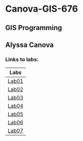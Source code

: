 # Canova-GIS-676
## GIS Programming
## Alyssa Canova

### Links to labs:

| Labs      |
| :----: |
|[Lab01](/Users/alyssacanova/DevSource/Canova-GIS-676/labs/Lab01/README.md) |
|[Lab02](/Users/alyssacanova/DevSource/Canova-GIS-676/labs/Lab02/README.md) |
|[Lab03](/Users/alyssacanova/DevSource/Canova-GIS-676/labs/Lab03/README.md) |
|[Lab04](/Users/alyssacanova/DevSource/Canova-GIS-676/labs/Lab04/README.md) |
|[Lab05](/Users/alyssacanova/DevSource/Canova-GIS-676/labs/Lab05/README.md) |
|[Lab06](/Users/alyssacanova/DevSource/Canova-GIS-676/labs/Lab06/README.md) |
|[Lab07](/Users/alyssacanova/DevSource/Canova-GIS-676/labs/Lab07/README.md) |